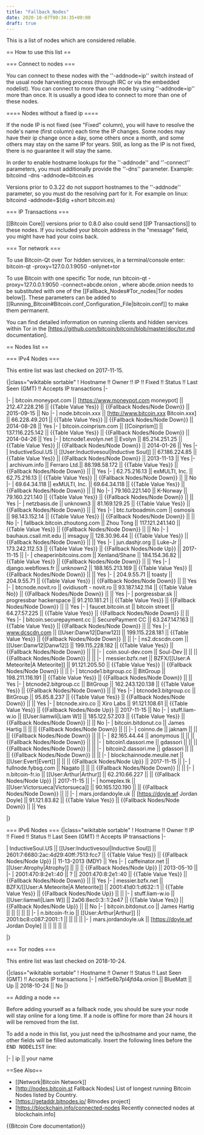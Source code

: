 ```yaml
---
title: "Fallback_Nodes"
date: 2020-10-07T00:34:35+09:00
draft: true
---
```


This is a list of nodes which are considered reliable.

== How to use this list ==

=== Connect to nodes ===

You can connect to these nodes with the ''-addnode=ip'' switch instead of the usual node harvesting process (through IRC or via the embedded nodelist). You can connect to more than one node by using ''-addnode=ip'' more than once. It is usually a good idea to connect to more than one of these nodes.

==== Nodes without a fixed ip ====

If the node IP is not fixed (see "Fixed" column), you will have to resolve the node's name (first column) each time the IP changes. Some nodes may have their ip change once a day, some others once a month, and some others may stay on the same IP for years. Still, as long as the IP is not fixed, there is no guarantee it will stay the same.

In order to enable hostname lookups for the ''-addnode'' and ''-connect'' parameters, you must additionally provide the ''-dns'' parameter. Example:
 bitcoind -dns -addnode=bitcoin.es

Versions prior to 0.3.22 do not support hostnames to the ''-addnode'' parameter, so you must do the resolving part for it. For example on linux:
 bitcoind -addnode=$(dig +short bitcoin.es)

=== IP Transactions ===

[[Bitcoin Core]] versions prior to 0.8.0 also could send [[IP Transactions]] to these nodes. If you included your bitcoin address in the "message" field, you might have had your coins back.

=== Tor network ===

To use Bitcoin-Qt over Tor hidden services, in a terminal/console enter:
 bitcoin-qt -proxy=127.0.0.1:9050 -onlynet=tor

To use Bitcoin with one specific Tor node, run
 bitcoin-qt -proxy=127.0.0.1:9050 -connect=abcde.onion
, where abcde.onion needs to be substituted with one of the [[Fallback_Nodes#Tor_nodes|Tor nodes below]]. These parameters can be added to [[Running_Bitcoin#Bitcoin.conf_Configuration_File|bitcoin.conf]] to make them permanent.

You can find detailed information on running clients and hidden services within Tor in the [https://github.com/bitcoin/bitcoin/blob/master/doc/tor.md documentation].

== Nodes list ==

=== IPv4 Nodes ===

This entire list was last checked on 2017-11-15.

{|class="wikitable sortable"
! Hostname !! Owner !! IP !! Fixed !! Status !! Last Seen (GMT) !! Accepts IP transactions
|-
<!-- BEGIN NODELIST -->
|-
| bitcoin.moneypot.com || [https://www.moneypot.com moneypot] || 212.47.228.216 || {{Table Value Yes}} || {{Fallback Nodes/Node Down}} || 2015-09-15 || No
|-
| node.bitcoin.xxx || [http://www.bitcoin.xxx Bitcoin.xxx] || 66.228.49.201 || {{Table Value Yes}} || {{Fallback Nodes/Node Down}} || 2014-08-28 || Yes
|-
| bitcoin.coinprism.com || [[Coinprism]] || 137.116.225.142 || {{Table Value Yes}} || {{Fallback Nodes/Node Down}} || 2014-04-26 || Yes
|-
| btcnode1.evolyn.net || Evolyn || 85.214.251.25 || {{Table Value Yes}} || {{Fallback Nodes/Node Down}} || 2014-01-26 || Yes
|-
| InductiveSoul.US || [[User:Inductivesoul|Inductive Soul]] || 67.186.224.85 || {{Table Value Yes}} || {{Fallback Nodes/Node Down}} || 2013-11-13 || Yes
|-
| archivum.info || Ferraro Ltd.|| 88.198.58.172 || {{Table Value Yes}} || {{Fallback Nodes/Node Down}} ||  || Yes
|-
| 62.75.216.13 || exMULTI, Inc. || 62.75.216.13 || {{Table Value Yes}} || {{Fallback Nodes/Node Down}} ||  || No
|-
| 69.64.34.118 || exMULTI, Inc. || 69.64.34.118 || {{Table Value Yes}} || {{Fallback Nodes/Node Down}} ||  || No
|-
| 79.160.221.140 || K-Norway || 79.160.221.140 || {{Table Value Yes}} || {{Fallback Nodes/Node Down}} ||  || Yes
|-
| netzbasis.de || unknown3 || 81.169.129.25 || {{Table Value Yes}} || {{Fallback Nodes/Node Down}} ||  || Yes
|-
| btc.turboadmin.com || osmosis || 98.143.152.14 || {{Table Value Yes}} || {{Fallback Nodes/Node Down}} ||  || No
|-
| fallback.bitcoin.zhoutong.com || Zhou Tong || 117.121.241.140 || {{Table Value Yes}} || {{Fallback Nodes/Node Down}} ||  || No
|-
| bauhaus.csail.mit.edu || imsaguy || 128.30.96.44 || {{Table Value Yes}} || {{Fallback Nodes/Node Down}} ||  || Yes
|-
| jun.dashjr.org || Luke-Jr || 173.242.112.53 || {{Table Value Yes}} || {{Fallback Nodes/Node Up}} || 2017-11-15 || 
|-
| cheaperinbitcoins.com || Xenland/Shane || 184.154.36.82 || {{Table Value Yes}} || {{Fallback Nodes/Node Down}} ||  || Yes
|-
| django.webflows.fr || unknown2 || 188.165.213.169 || {{Table Value Yes}} || {{Fallback Nodes/Node Down}} ||  || Yes
|-
| 204.9.55.71 || toasty || 204.9.55.71 || {{Table Value Yes}} || {{Fallback Nodes/Node Down}} ||  || Yes
|-
| btcnode.novit.ro || ovidiusoft - novit.ro || 93.187.142.114 || {{Table Value No}} || {{Fallback Nodes/Node Down}} ||  || Yes
|-
| porgressbar.sk || progressbar hackerspace || 91.210.181.21 || {{Table Value Yes}} || {{Fallback Nodes/Node Down}} ||  || Yes
|-
| faucet.bitcoin.st || bitcoin street || 64.27.57.225 || {{Table Value Yes}} || {{Fallback Nodes/Node Down}} ||  || Yes
|-
| bitcoin.securepayment.cc || SecurePayment CC || 63.247.147.163 || {{Table Value Yes}} || {{Fallback Nodes/Node Down}} ||  || Yes
|-
| www.dcscdn.com || [[User:Danw12|Danw12]] || 199.115.228.181 || {{Table Value Yes}} || {{Fallback Nodes/Node Down}} ||  ||
|-
| ns2.dcscdn.com || [[User:Danw12|Danw12]] || 199.115.228.182 || {{Table Value Yes}} || {{Fallback Nodes/Node Down}} ||  ||
|-
| coin.soul-dev.com || Soul-Dev || || || {{Fallback Nodes/Node Down}} ||  ||
|-
| messier.bzfx.net || BZFX/[[User:A Meteorite|A Meteorite]] || 91.121.205.50 || {{Table Value Yes}} || {{Fallback Nodes/Node Down}} ||  ||
|-
| btcnode1.bitgroup.cc || BitGroup || 198.211.116.191 || {{Table Value Yes}} || {{Fallback Nodes/Node Down}} ||  || Yes
|-
| btcnode2.bitgroup.cc || BitGroup || 162.243.120.138 || {{Table Value Yes}} || {{Fallback Nodes/Node Down}} ||  || Yes
|-
| btcnode3.bitgroup.cc || BitGroup || 95.85.8.237 || {{Table Value Yes}} || {{Fallback Nodes/Node Down}} ||  || Yes
|-
| btcnode.xiro.co || Xiro Labs || 91.121.108.61 || {{Table Value Yes}} || {{Fallback Nodes/Node Up}} || 2017-11-15 || No
|-
| stuff.liam-w.io || [[User:liamwli|Liam W]] || 185.122.57.203 || {{Table Value Yes}} || {{Fallback Nodes/Node Down}} ||  || No
|-
| bitcoin.bitdonut.co || James Hartig ||  ||  || {{Fallback Nodes/Node Down}} ||  ||
|-
| coinno.de  || jaknam ||  ||  || {{Fallback Nodes/Node Down}} ||  ||
|-
| 82.165.44.44 || anonymous ||  ||  || {{Fallback Nodes/Node Down}} ||  ||
|-
| bitcoin1.dassori.me || gdassori ||  ||  || {{Fallback Nodes/Node Down}} ||  ||
|-
| bitcoin2.dassori.me || gdassori ||  ||  || {{Fallback Nodes/Node Down}} ||  ||
|-
| blockchainnode.meulie.net || [[User:Evert|Evert]] ||  ||  || {{Fallback Nodes/Node Up}} || 2017-11-15 ||
|-
| fullnode.fybsg.com || Nagato ||  ||  || {{Fallback Nodes/Node Down}} ||  ||
|-
| n.bitcoin-fr.io || [[User:Arthur|Arthur]] || 62.210.66.227 ||  || {{Fallback Nodes/Node Up}} || 2017-11-15 ||
|-
| homeplex.tk || [[User:Victorsueca|Victorsueca]] || 90.165.120.190 ||  || {{Fallback Nodes/Node Down}} ||  ||
|-
| mars.jordandoyle.uk || [https://doyle.wf Jordan Doyle] || 91.121.83.82 || {{Table Value Yes}} || {{Fallback Nodes/Node Down}} ||  || Yes
<!-- END NODELIST -->
|}

=== IPv6 Nodes ===
{|class="wikitable sortable"
! Hostname !! Owner !! IP !! Fixed !! Status !! Last Seen (GMT) !! Accepts IP transactions
|-
<!-- BEGIN NODELIST -->
| InductiveSoul.US || [[User:Inductivesoul|Inductive Soul]] || 2601:7:6680:2ac:4d29:40ff:7513:fcc7 || {{Table Value Yes}} || {{Fallback Nodes/Node Up}} || 11-13-2013 (MDY) || Yes
|-
| caffeinator.net || [[User:Atrophy|Atrophy]] ||  ||  || {{Fallback Nodes/Node Up}} || 2013-05-10 ||
|-
| 2001:470:8:2e1::40 || ? || 2001:470:8:2e1::40 || {{Table Value Yes}} || {{Fallback Nodes/Node Down}} ||  || Yes
|-
| messier.bzfx.net || BZFX/[[User:A Meteorite|A Meteorite]] || 2001:41d0:1:d632::1 || {{Table Value Yes}} || {{Fallback Nodes/Node Up}} ||  ||
|-
| stuff.liam-w.io || [[User:liamwli|Liam W]] || 2a06:8ec0:3::1:2e47 || {{Table Value Yes}} || {{Fallback Nodes/Node Up}} ||  ||  No
|-
| bitcoin.bitdonut.co || James Hartig ||  ||  ||  ||  ||
|-
| n.bitcoin-fr.io || [[User:Arthur|Arthur]] || 2001:bc8:c087:2001::1 ||  ||  ||  ||
|-
| mars.jordandoyle.uk || [https://doyle.wf Jordan Doyle] ||  ||  ||  ||  ||
<!-- END NODELIST -->
|}

=== Tor nodes ===

This entire list was last checked on 2018-10-24.

{|class="wikitable sortable"
! Hostname !! Owner !! Status !! Last Seen (GMT) !! Accepts IP transactions
|-
| nkf5e6b7pl4jfd4a.onion || BlueMatt || Up || 2018-10-24 || No
|}

== Adding a node ==

Before adding yourself as a fallback node, you should be sure your node will stay online for a long time. If a node is offline for more than 24 hours it will be removed from the list.

To add a node in this list, you just need the ip/hostname and your name, the other fields will be filled automatically. Insert the following lines before the <tt>END NODELIST</tt> line:

 <nowiki>|-
| ip || your name</nowiki>

==See Also==

* [[Network|Bitcoin Network]]
* [http://nodes.bitcoin.st Fallback Nodes] List of longest running Bitcoin Nodes listed by Country.
* [https://getaddr.bitnodes.io/ Bitnodes project]
* [https://blockchain.info/connected-nodes Recently connected nodes at blockchain.info]

{{Bitcoin Core documentation}}
